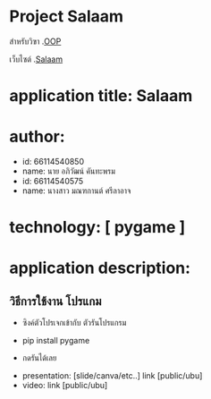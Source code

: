 # Project Salaam

สำหรับวิฃา .[OOP](https://wichit2s.github.io)

เว็บไซต์ .[Salaam](https://github.com/xoKIMox/oop-project.github.io)

# application title: **Salaam**


# author: 

  * id: 66114540850
  * name: นาย อภิวัฒน์ คันทะพรม
  * id: 66114540575
  * name: นางสาว มณฑกานต์ ศรีลาอาจ

# technology: [ pygame ]

# application description:
## วิธีการใช้งาน โปรแกม

- ซิงค์ตัวโปรเจกเข้ากับ ตัวรันโปรแกรม
  
- pip install pygame
  
- กดรันได้เลย
  
* presentation: [slide/canva/etc..] link [public/ubu]
* video: link [public/ubu]
